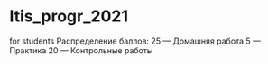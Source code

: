# Itis_progr_2021
for students
Распределение баллов: 
            25 — Домашняя работа
            5 — Практика
            20 — Контрольные работы
